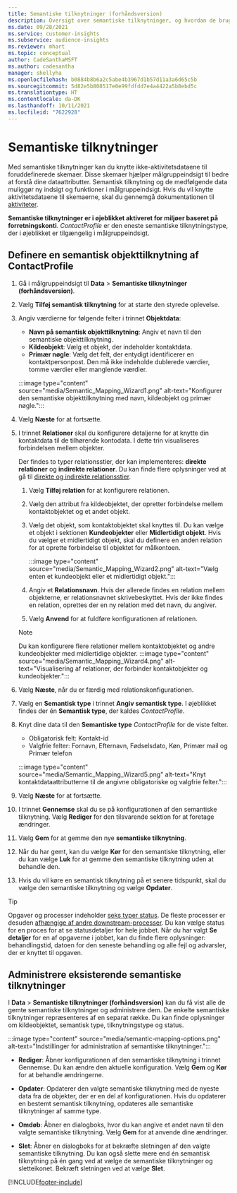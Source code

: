 ```yaml
---
title: Semantiske tilknytninger (forhåndsversion)
description: Oversigt over semantiske tilknytninger, og hvordan de bruges.
ms.date: 09/28/2021
ms.service: customer-insights
ms.subservice: audience-insights
ms.reviewer: mhart
ms.topic: conceptual
author: CadeSanthaMSFT
ms.author: cadesantha
manager: shellyha
ms.openlocfilehash: b0884b8b6a2c5abe4b3967d1b57d11a3a6d65c5b
ms.sourcegitcommit: 5d82e5b808517e0e99fdfdd7e4a4422a5b8ebd5c
ms.translationtype: HT
ms.contentlocale: da-DK
ms.lasthandoff: 10/11/2021
ms.locfileid: "7622928"
---
```

# <a name="semantic-mappings"></a>Semantiske tilknytninger

Med semantiske tilknytninger kan du knytte ikke-aktivitetsdataene til foruddefinerede skemaer. Disse skemaer hjælper målgruppeindsigt til bedre at forstå dine dataattributter. Semantisk tilknytning og de medfølgende data muliggør ny indsigt og funktioner i målgruppeindsigt. Hvis du vil knytte aktivitetsdataene til skemaerne, skal du gennemgå dokumentationen til [aktiviteter](activities.md).

**Semantiske tilknytninger er i øjeblikket aktiveret for miljøer baseret på forretningskonti**. *ContactProfile* er den eneste semantiske tilknytningstype, der i øjeblikket er tilgængelig i målgruppeindsigt.

## <a name="define-a-contactprofile-semantic-entity-mapping"></a>Definere en semantisk objekttilknytning af ContactProfile

1. Gå i målgruppeindsigt til **Data** > **Semantiske tilknytninger (forhåndsversion)**.

1. Vælg **Tilføj semantisk tilknytning** for at starte den styrede oplevelse.

1. Angiv værdierne for følgende felter i trinnet **Objektdata**:

   - **Navn på semantisk objekttilknytning**: Angiv et navn til den semantiske objekttilknytning.
   - **Kildeobjekt**: Vælg et objekt, der indeholder kontaktdata.
   - **Primær nøgle**: Vælg det felt, der entydigt identificerer en kontaktpersonpost. Den må ikke indeholde dublerede værdier, tomme værdier eller manglende værdier.

   :::image type="content" source="media/Semantic_Mapping_Wizard1.png" alt-text="Konfigurer den semantiske objekttilknytning med navn, kildeobjekt og primær nøgle.":::

1. Vælg **Næste** for at fortsætte.

1. I trinnet **Relationer** skal du konfigurere detaljerne for at knytte din kontaktdata til de tilhørende kontodata. I dette trin visualiseres forbindelsen mellem objekter.  

   Der findes to typer relationsstier, der kan implementeres: **direkte relationer** og **indirekte relationer**. Du kan finde flere oplysninger ved at gå til [direkte og indirekte relationsstier](relationships.md#relationship-paths).

   1. Vælg **Tilføj relation** for at konfigurere relationen.
   1. Vælg den attribut fra kildeobjektet, der opretter forbindelse mellem kontaktobjektet og et andet objekt.
   1. Vælg det objekt, som kontaktobjektet skal knyttes til. Du kan vælge et objekt i sektionen **Kundeobjekter** eller **Midlertidigt objekt**. Hvis du vælger et midlertidigt objekt, skal du definere en anden relation for at oprette forbindelse til objektet for målkontoen.

      :::image type="content" source="media/Semantic_Mapping_Wizard2.png" alt-text="Vælg enten et kundeobjekt eller et midlertidigt objekt.":::

   1. Angiv et **Relationsnavn**. Hvis der allerede findes en relation mellem objekterne, er relationsnavnet skrivebeskyttet. Hvis der ikke findes en relation, oprettes der en ny relation med det navn, du angiver.
   1. Vælg **Anvend** for at fuldføre konfigurationen af relationen.

   > [!NOTE]
   > Du kan konfigurere flere relationer mellem kontaktobjektet og andre kundeobjekter med midlertidige objekter.
   >  :::image type="content" source="media/Semantic_Mapping_Wizard4.png" alt-text="Visualisering af relationer, der forbinder kontaktobjekter og kundeobjekter.":::

1. Vælg **Næste**, når du er færdig med relationskonfigurationen.

1. Vælg en **Semantisk type** i trinnet **Angiv semantisk type**. I øjeblikket findes der én **Semantisk type**, der kaldes *ContactProfile*.

1. Knyt dine data til den **Semantiske type** *ContactProfile* for de viste felter.
   - Obligatorisk felt: Kontakt-id
   - Valgfrie felter: Fornavn, Efternavn, Fødselsdato, Køn, Primær mail og Primær telefon

   :::image type="content" source="media/Semantic_Mapping_Wizard5.png" alt-text="Knyt kontaktdataattributterne til de angivne obligatoriske og valgfrie felter.":::

1. Vælg **Næste** for at fortsætte.

1. I trinnet **Gennemse** skal du se på konfigurationen af den semantiske tilknytning. Vælg **Rediger** for den tilsvarende sektion for at foretage ændringer.

1. Vælg **Gem** for at gemme den nye **semantiske tilknytning**.

1. Når du har gemt, kan du vælge **Kør** for den semantiske tilknytning, eller du kan vælge **Luk** for at gemme den semantiske tilknytning uden at behandle den.

1. Hvis du vil køre en semantisk tilknytning på et senere tidspunkt, skal du vælge den semantiske tilknytning og vælge **Opdater**.

> [!TIP]
> Opgaver og processer indeholder [seks typer status](system.md#status-types). De fleste processer er desuden [afhængige af andre downstream-processer](system.md#refresh-policies). Du kan vælge status for en proces for at se statusdetaljer for hele jobbet. Når du har valgt **Se detaljer** for en af opgaverne i jobbet, kan du finde flere oplysninger: behandlingstid, datoen for den seneste behandling og alle fejl og advarsler, der er knyttet til opgaven.

## <a name="manage-existing-semantic-mappings"></a>Administrere eksisterende semantiske tilknytninger

I **Data** > **Semantiske tilknytninger (forhåndsversion)** kan du få vist alle de gemte semantiske tilknytninger og administrere dem. De enkelte semantiske tilknytninger repræsenteres af en separat række. Du kan finde oplysninger om kildeobjektet, semantisk type, tilknytningstype og status.

:::image type="content" source="media/semantic-mapping-options.png" alt-text="Indstillinger for administration af semantiske tilknytninger.":::

- **Rediger**: Åbner konfigurationen af den semantiske tilknytning i trinnet Gennemse. Du kan ændre den aktuelle konfiguration. Vælg **Gem** og **Kør** for at behandle ændringerne.

- **Opdater**: Opdaterer den valgte semantiske tilknytning med de nyeste data fra de objekter, der er en del af konfigurationen. Hvis du opdaterer en bestemt semantisk tilknytning, opdateres alle semantiske tilknytninger af samme type.

- **Omdøb**: Åbner en dialogboks, hvor du kan angive et andet navn til den valgte semantiske tilknytning. Vælg **Gem** for at anvende dine ændringer.

- **Slet**: Åbner en dialogboks for at bekræfte sletningen af den valgte semantiske tilknytning. Du kan også slette mere end én semantisk tilknytning på én gang ved at vælge de semantiske tilknytninger og sletteikonet. Bekræft sletningen ved at vælge **Slet**.

[!INCLUDE[footer-include](../includes/footer-banner.md)]
